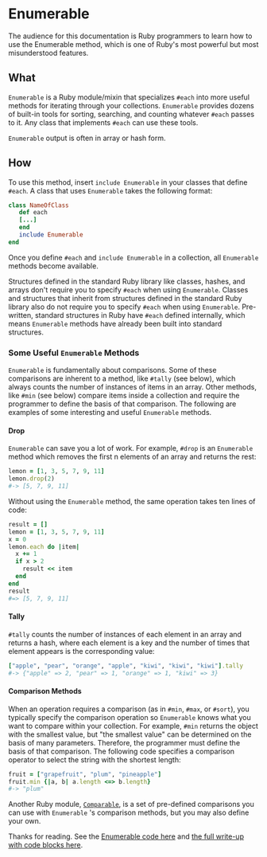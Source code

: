 # Enumerable

The audience for this documentation is Ruby programmers to learn how to use the Enumerable method, which is one of Ruby's most powerful but most misunderstood features.

## What
`Enumerable` is a Ruby module/mixin that specializes `#each` into more useful methods for iterating through your collections. `Enumerable` provides dozens of built-in tools for sorting, searching, and counting whatever `#each` passes to it. Any class that implements `#each` can use these tools.

`Enumerable` output is often in array or hash form.

## How
To use this method, insert `include Enumerable` in your classes that define `#each`. A class that uses `Enumerable` takes the following format:
```ruby
class NameOfClass
   def each
   [...]
   end
   include Enumerable
end
```
Once you define `#each` and `include Enumerable` in a collection, all `Enumerable` methods become available. 

Structures defined in the standard Ruby library like classes, hashes, and arrays don't require you to specify `#each` when using `Enumerable`. Classes and structures that inherit from structures defined in the standard Ruby library also do not require you to specify `#each` when using `Enumerable`.  Pre-written, standard structures in Ruby have `#each` defined internally, which means  `Enumerable` methods have already been built into standard structures. 

### Some Useful `Enumerable` Methods

`Enumerable` is fundamentally about comparisons. Some of these comparisons are inherent to a method, like `#tally` (see below), which always counts the number of instances of items in an array. Other methods, like `#min` (see below) compare items inside a collection and require the programmer to define the basis of that comparison. The following are examples of some interesting and useful `Enumerable` methods.

#### Drop
`Enumerable` can save you a lot of work. For example, `#drop`  is an `Enumerable` method which removes the first n elements of an array and returns the rest: 
```ruby
lemon = [1, 3, 5, 7, 9, 11]
lemon.drop(2)		
#-> [5, 7, 9, 11]
```
Without using the `Enumerable` method, the same operation takes ten lines of code:
```ruby
result = []
lemon = [1, 3, 5, 7, 9, 11]
x = 0
lemon.each do |item|
  x += 1
  if x > 2
    result << item
  end
end
result
#=> [5, 7, 9, 11]
```

#### Tally
`#tally` counts the number of instances of each element in an array and returns a hash, where each element is a key and the number of times that element appears is the corresponding value:
```ruby
["apple", "pear", "orange", "apple", "kiwi", "kiwi", "kiwi"].tally
#-> {"apple" => 2, "pear" => 1, "orange" => 1, "kiwi" => 3}
```

#### Comparison Methods
When an operation requires a comparison (as in `#min`, `#max`, or `#sort`), you typically specify the comparison operation  so `Enumerable` knows what you want to compare within your collection. For example, `#min` returns the object with the smallest value, but "the smallest value" can be determined on the basis of many parameters. Therefore, the programmer must define the basis of that comparison. The following code specifies a comparison operator to select the string with the shortest length:
```ruby
fruit = ["grapefruit", "plum", "pineapple"]
fruit.min {|a, b| a.length <=> b.length}
#-> "plum"
```

Another Ruby module, [`Comparable`](https://ruby-doc.org/core-2.7.0/Comparable.html), is a set of pre-defined comparisons you can use with `Enumerable` 's comparison methods, but you may also define your own. 


Thanks for reading. See the [Enumerable code here](https://github.com/rubinius/rubinius/blob/master/core/enumerable.rb) and [
the full write-up with code blocks here](https://ruby-doc.org/core-2.7.0/Enumerable.html).
